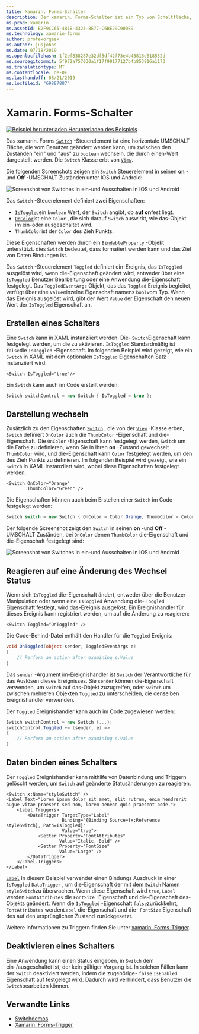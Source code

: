 ```yaml
---
title: Xamarin. Forms-Schalter
description: Der xamarin. Forms-Schalter ist ein Typ von Schaltfläche, der vom Benutzer geändert werden kann, um zwischen den Zuständen ein-und auszuschalten. In diesem Artikel wird erläutert, wie Sie die Switch-Klasse verwenden, um ein umschlendes Benutzeroberflächen Element anzuzeigen.
ms.prod: xamarin
ms.assetId: B2F9CC65-481B-4323-8E77-C6BE29C90DE9
ms.technology: xamarin-forms
author: profexorgeek
ms.author: jusjohns
ms.date: 07/18/2019
ms.openlocfilehash: 1f2ef838287e32df5df42f73e4b43816d618552d
ms.sourcegitcommit: 5f972a757030a1f17f99177127b4b853816a1173
ms.translationtype: MT
ms.contentlocale: de-DE
ms.lasthandoff: 08/21/2019
ms.locfileid: "69887887"
---
```

# <a name="xamarinforms-switch"></a>Xamarin. Forms-Schalter

[![Beispiel herunterladen](~/media/shared/download.png) Herunterladen des Beispiels](https://docs.microsoft.com/samples/xamarin/xamarin-forms-samples/userinterface-switchdemos/)

Das xamarin. Forms [`Switch`](xref:Xamarin.Forms.Switch) -Steuerelement ist eine horizontale UMSCHALT Fläche, die vom Benutzer geändert werden kann, um zwischen den Zuständen "ein" und "aus" zu `boolean` wechseln, die durch einen-Wert dargestellt werden. Die `Switch` Klasse erbt von [`View`](xref:Xamarin.Forms.View).

Die folgenden Screenshots zeigen ein `Switch` Steuerelement in seinen **on** -und **Off** -UMSCHALT Zuständen unter IOS und Android:

![Screenshot von Switches in ein-und Ausschalten in IOS und Android](switch-images/switch-states-default.png "Switches unter IOS und Android")

Das `Switch` -Steuerelement definiert zwei Eigenschaften:

* [`IsToggled`](xref:Xamarin.Forms.Switch.IsToggled)ein `boolean` Wert, der `Switch` angibt, ob **auf on**fest liegt.
* [`OnColor`](xref:Xamarin.Forms.Switch.OnColor)ist eine `Color` , die sich darauf `Switch` auswirkt, wie das-Objekt im ein-oder ausgeschaltet wird.
* `ThumbColor`ist der `Color` des Zieh Punkts.

Diese Eigenschaften werden durch ein [`BindableProperty`](xref:Xamarin.Forms.BindableProperty) -Objekt unterstützt. dies `Switch` bedeutet, dass formatiert werden kann und das Ziel von Daten Bindungen ist.

Das `Switch` -Steuerelement `Toggled` definiert ein-Ereignis, das `IsToggled` ausgelöst wird, wenn die-Eigenschaft geändert wird, entweder über eine `IsToggled` Benutzer Bearbeitung oder eine Anwendung die-Eigenschaft festgelegt. Das `ToggledEventArgs` Objekt, das das `Toggled` Ereignis begleitet, verfügt über eine `Value`einzelne Eigenschaft namens `bool`vom Typ. Wenn das Ereignis ausgelöst wird, gibt der Wert `Value` der Eigenschaft den neuen Wert der `IsToggled` Eigenschaft an.

## <a name="create-a-switch"></a>Erstellen eines Schalters

Eine `Switch` kann in XAML instanziiert werden. Die- `Switch`Eigenschaft kann festgelegt werden, um die zu aktivieren. `IsToggled` Standardmäßig ist `false`die `IsToggled` -Eigenschaft. Im folgenden Beispiel wird gezeigt, wie ein `Switch` in XAML mit dem optionalen `IsToggled` Eigenschaften Satz instanziiert wird:

```xaml
<Switch IsToggled="true"/>
```

Ein `Switch` kann auch im Code erstellt werden:

```csharp
Switch switchControl = new Switch { IsToggled = true };
```

## <a name="switch-appearance"></a>Darstellung wechseln

Zusätzlich zu den Eigenschaften [`Switch`](xref:Xamarin.Forms.Switch) , die von der [`View`](xref:Xamarin.Forms.View) -Klasse erben, `Switch` definiert `OnColor` auch die `ThumbColor` -Eigenschaft und die-Eigenschaft. Die `OnColor` -Eigenschaft kann festgelegt werden, `Switch` um die Farbe zu definieren, wenn Sie in Ihren **on** -Zustand gewechselt `ThumbColor` wird, und die-Eigenschaft kann `Color` festgelegt werden, um den des Zieh Punkts zu definieren. Im folgenden Beispiel wird gezeigt, wie ein `Switch` in XAML instanziiert wird, wobei diese Eigenschaften festgelegt werden:

```xaml
<Switch OnColor="Orange"
        ThumbColor="Green" />
```

Die Eigenschaften können auch beim Erstellen einer `Switch` im Code festgelegt werden:

```csharp
Switch switch = new Switch { OnColor = Color.Orange, ThumbColor = Color.Green };
```

Der folgende Screenshot zeigt den `Switch` in seinen **on** -und **Off** -UMSCHALT Zuständen, bei `OnColor` denen `ThumbColor` die-Eigenschaft und die-Eigenschaft festgelegt sind:

![Screenshot von Switches in ein-und Ausschalten in IOS und Android](switch-images/switch-states-colors.png "Switches unter IOS und Android")

## <a name="respond-to-a-switch-state-change"></a>Reagieren auf eine Änderung des Wechsel Status

Wenn sich `IsToggled` die-Eigenschaft ändert, entweder über die Benutzer Manipulation oder wenn eine `IsToggled` Anwendung die- `Toggled` Eigenschaft festlegt, wird das-Ereignis ausgelöst. Ein Ereignishandler für dieses Ereignis kann registriert werden, um auf die Änderung zu reagieren:

```xaml
<Switch Toggled="OnToggled" />
```

Die Code-Behind-Datei enthält den Handler für die `Toggled` Ereignis:

```csharp
void OnToggled(object sender, ToggledEventArgs e)
{
    // Perform an action after examining e.Value
}
```

Das `sender` -Argument im-Ereignishandler ist `Switch` der Verantwortliche für das Auslösen dieses Ereignisses. Sie `sender` können die-Eigenschaft verwenden, um `Switch` auf das-Objekt zuzugreifen, oder `Switch` um zwischen mehreren Objekten `Toggled` zu unterscheiden, die denselben Ereignishandler verwenden.

Der `Toggled` Ereignishandler kann auch im Code zugewiesen werden:

```csharp
Switch switchControl = new Switch {...};
switchControl.Toggled += (sender, e) =>
{
    // Perform an action after examining e.Value
}
```

## <a name="data-bind-a-switch"></a>Daten binden eines Schalters

Der `Toggled` Ereignishandler kann mithilfe von Datenbindung und Triggern gelöscht werden, um `Switch` auf geänderte Statusänderungen zu reagieren.

```xaml
<Switch x:Name="styleSwitch" />
<Label Text="Lorem ipsum dolor sit amet, elit rutrum, enim hendrerit augue vitae praesent sed non, lorem aenean quis praesent pede.">
    <Label.Triggers>
        <DataTrigger TargetType="Label"
                     Binding="{Binding Source={x:Reference styleSwitch}, Path=IsToggled}"
                     Value="true">
            <Setter Property="FontAttributes"
                    Value="Italic, Bold" />
            <Setter Property="FontSize"
                    Value="Large" />
        </DataTrigger>
    </Label.Triggers>
</Label>
```

[`Label`](xref:Xamarin.Forms.Label) In diesem Beispiel verwendet einen Bindungs Ausdruck in einer `IsToggled` `DataTrigger` , um die-Eigenschaft der mit dem `Switch` Namen `styleSwitch`zu überwachen. Wenn diese Eigenschaft wird `true`, `Label` werden `FontAttributes` die `FontSize` -Eigenschaft und die-Eigenschaft des-Objekts geändert. Wenn die `IsToggled` -Eigenschaft `false`zurückkehrt, `FontAttributes` werden`Label` die-Eigenschaft und die- `FontSize` Eigenschaft des auf den ursprünglichen Zustand zurückgesetzt.

Weitere Informationen zu Triggern finden Sie unter [xamarin. Forms-Trigger](~/xamarin-forms/app-fundamentals/triggers.md).

## <a name="disable-a-switch"></a>Deaktivieren eines Schalters

Eine Anwendung kann einen Status eingeben, in `Switch` dem ein-/ausgeschaltet ist, der kein gültiger Vorgang ist. In solchen Fällen kann der `Switch` deaktiviert werden, indem die zugehörige- `false` `IsEnabled` Eigenschaft auf festgelegt wird. Dadurch wird verhindert, dass Benutzer die `Switch`bearbeiten können.

## <a name="related-links"></a>Verwandte Links

* [Switchdemos](https://docs.microsoft.com/samples/xamarin/xamarin-forms-samples/userinterface-switchdemos/)
* [Xamarin. Forms-Trigger](~/xamarin-forms/app-fundamentals/triggers.md)

